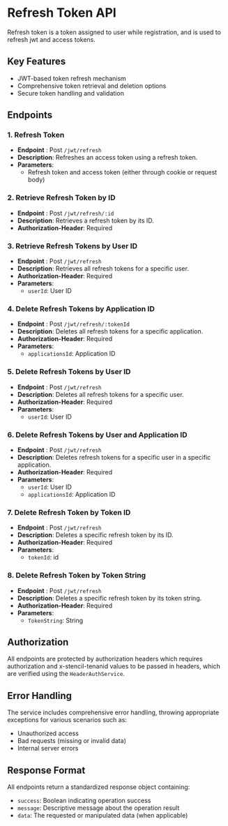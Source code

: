 # Refresh Token API

Refresh token is a token assigned to user while registration, and is used to refresh jwt and access tokens.

## Key Features
- JWT-based token refresh mechanism
- Comprehensive token retrieval and deletion options
- Secure token handling and validation

## Endpoints

### 1. Refresh Token
- **Endpoint** : Post `/jwt/refresh`
- **Description**: Refreshes an access token using a refresh token.
- **Parameters**: 
  - Refresh token and access token (either through cookie or request body)

### 2. Retrieve Refresh Token by ID
- **Endpoint** : Post `/jwt/refresh/:id`
- **Description**: Retrieves a refresh token by its ID.
- **Authorization-Header**: Required

### 3. Retrieve Refresh Tokens by User ID
- **Endpoint** : Post `/jwt/refresh`
- **Description**: Retrieves all refresh tokens for a specific user.
- **Authorization-Header**: Required
- **Parameters**: 
  - `userId`: User ID

### 4. Delete Refresh Tokens by Application ID
- **Endpoint** : Post `/jwt/refresh/:tokenId`
- **Description**: Deletes all refresh tokens for a specific application.
- **Authorization-Header**: Required
- **Parameters**: 
  - `applicationsId`: Application ID

### 5. Delete Refresh Tokens by User ID
- **Endpoint** : Post `/jwt/refresh`
- **Description**: Deletes all refresh tokens for a specific user.
- **Authorization-Header**: Required
- **Parameters**: 
  - `userId`: User ID

### 6. Delete Refresh Tokens by User and Application ID
- **Endpoint** : Post `/jwt/refresh`
- **Description**: Deletes refresh tokens for a specific user in a specific application.
- **Authorization-Header**: Required
- **Parameters**: 
  - `userId`: User ID
  - `applicationsId`: Application ID

### 7. Delete Refresh Token by Token ID
- **Endpoint** : Post `/jwt/refresh`
- **Description**: Deletes a specific refresh token by its ID.
- **Authorization-Header**: Required
- **Parameters**: 
  - `tokenId`: id

### 8. Delete Refresh Token by Token String
- **Endpoint** : Post `/jwt/refresh`
- **Description**: Deletes a specific refresh token by its token string.
- **Authorization-Header**: Required
- **Parameters**: 
  - `TokenString`: String

## Authorization
All endpoints are protected by authorization headers which requires authorization and x-stencil-tenanid values to be passed in headers, which are verified using the `HeaderAuthService`.

## Error Handling
The service includes comprehensive error handling, throwing appropriate exceptions for various scenarios such as:
- Unauthorized access
- Bad requests (missing or invalid data)
- Internal server errors

## Response Format
All endpoints return a standardized response object containing:
- `success`: Boolean indicating operation success
- `message`: Descriptive message about the operation result
- `data`: The requested or manipulated data (when applicable)

